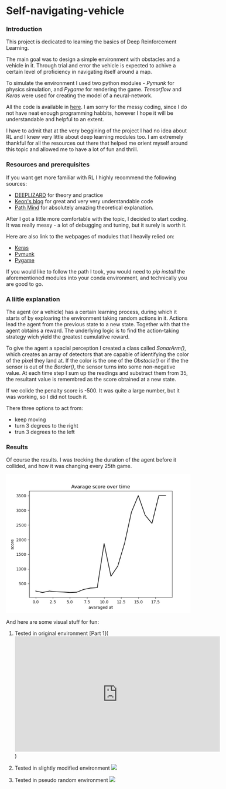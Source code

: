 # Self-navigating-vehicle

### Introduction

This project is dedicated to learning the basics of Deep Reinforcement Learning.

The main goal was to design a simple environment with obstacles and a vehicle in it. Through trial and error the vehicle is expected to achive a certain level of proficiency in navigating itself around a map.

To simulate the environment I used two python modules - _Pymunk_ for physics simulation, and _Pygame_ for rendering the game.
_Tensorflow_ and _Keras_ were used for creating the model of a neural-network.

All the code is available in [here](https://github.com/AntonKovalov/Self-navigating-vehicle/blob/master/main.py). I am sorry for the messy coding, since I do not have neat enough programming habbits, however I hope it will be understandable and helpful to an extent.

I have to admit that at the very beggining of the project I had no idea about RL and I knew very little about deep learning modules too. I am extremely thankful for all the resources out there that helped me orient myself around this topic and allowed me to have a lot of fun and thrill.


### Resources and prerequisites

If you want get more familiar with RL I highly recommend the following sources:

 * [DEEPLIZARD](https://deeplizard.com/learn/playlist/PLZbbT5o_s2xoWNVdDudn51XM8lOuZ_Njv) for theory and practice
 * [Keon's blog](https://keon.github.io/) for great and very very understandable code
 * [Path Mind](https://pathmind.com/wiki/deep-reinforcement-learning) for absolutely amazing theoretical explanation.
 
After I got a little more comfortable with the topic, I decided to start coding. It was really messy - a lot of debugging and tuning, but it surely is worth it.

Here are also link to the webpages of modules that I heavily relied on:
 
 * [Keras](https://keras.io/)
 * [Pymunk](http://www.pymunk.org/en/latest/pymunk.html)
 * [Pygame](https://www.pygame.org/docs/)

If you would like to follow the path I took, you would need to *pip install* the aforementioned modules into your conda environment, and technically you are good to go.

### A liitle explanation

The agent (or a vehicle) has a certain learning process, during which it starts of by exploaring the environment taking random actions in it. Actions lead the agent from the previous state to a new state. Together with that the agent obtains a reward. The underlying logic is to find the action-taking strategy wich yield the greatest cumulative reward.

To give the agent a spacial perception I created a class called *SonarArm()*, which creates an array of detectors that are capable of identifying the color of the pixel they land at. If the color is the one of the *Obstacle()* or if the the sensor is out of the *Border()*, the sensor turns into some non-negative value. At each time step I sum up the readings and substract them from 35, the resultant value is remembred as the score obtained at a new state.

If we colide the penalty score is -500. It was quite a large number, but it was working, so I did not touch it.

There three options to act from:
 - keep moving
 - turn 3 degrees to the right
 - trun 3 degrees to the left
 

### Results

Of course the results. I was trecking the duration of the agent before it collided, and how it was changing every 25th game.

![Image of Yaktocat](fig_av.png)

And here are some visual stuff for fun:

 1. Tested in original environment
 [Part 1](<iframe width="560" height="315" src="https://www.youtube.com/embed/UOuvcNy_85k" frameborder="0" allow="accelerometer; autoplay; encrypted-media; gyroscope; picture-in-picture" allowfullscreen></iframe>) 
 
 2. Tested in slightly modified environment
 ![](https://youtu.be/_JjJafT6PhM) 
 
 3. Tested in pseudo random environment
 ![](https://youtu.be/BGAc1jN2V7Q)
